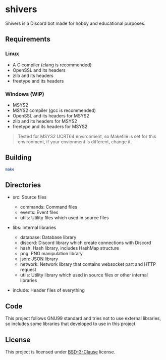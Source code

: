 # shivers
Shivers is a Discord bot made for hobby and educational purposes.

## Requirements

### Linux
+ A C compiler (clang is recommended)
+ OpenSSL and its headers
+ zlib and its headers
+ freetype and its headers

### Windows (WIP)
+ MSYS2
+ MSYS2 compiler (gcc is recommended)
+ OpenSSL and its headers for MSYS2
+ zlib and its headers for MSYS2
+ freetype and its headers for MSYS2

> Tested for MSYS2 UCRT64 environment, so Makefile is set for this environment, if your envionment is different, change it.

## Building
```bash
make
```

## Directories
+ src: Source files
  + commands: Command files
  + events: Event files
  + utils: Utility files which used in source files

+ libs: Internal libraries
  + database: Database library
  + discord: Discord library which create connections with Discord
  + hash: Hash library, includes HashMap structure
  + png: PNG manipulation library
  + json: JSON library
  + network: Network library that contains websocket part and HTTP request
  + utils: Utility library which used in source files or other internal libraries

+ include: Header files of everything

## Code
This project follows GNU99 standard and tries not to use external libraries, so includes some libraries that developed to use in this project.

## License
This project is licensed under [BSD-3-Clause](./LICENSE) license.

